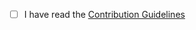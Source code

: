 - [ ] I have read the [Contribution Guidelines](https://github.com/xcenv/xcenv/blob/master/CONTRIBUTING.md)